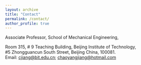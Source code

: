 ```yaml
---
layout: archive
title: "Contact"
permalink: /contact/
author_profile: true
---
```

Associate Professor, School of Mechanical Engineering,<br>

Room 315, # 9 Teaching Building, Beijing Institute of Technology,<br>
#5 Zhongguancun South Street, Beijing China, 100081.<br>
Email: cjiang@bit.edu.cn; chaoyangjiang@hotmail.com 
